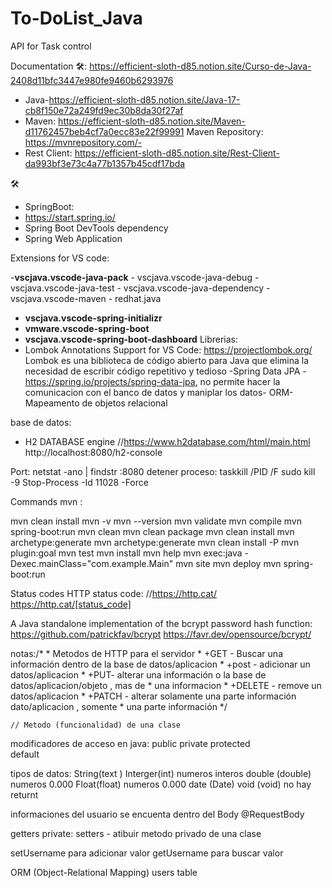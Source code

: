 # To-DoList_Java
API for Task control


Documentation 🛠️: 
https://efficient-sloth-d85.notion.site/Curso-de-Java-2408d11bfc3447e980fe9460b6293976
- Java-https://efficient-sloth-d85.notion.site/Java-17-cb8f150e72a249fd9ec30b8da30f27af
- Maven: https://efficient-sloth-d85.notion.site/Maven-d11762457beb4cf7a0ecc83e22f99991
  Maven Repository: https://mvnrepository.com/- 
- Rest Client: https://efficient-sloth-d85.notion.site/Rest-Client-da993bf3e73c4a77b1357b45cdf17bda

🛠️
- SpringBoot:
- https://start.spring.io/
- Spring Boot DevTools dependency
- Spring Web Application
  
Extensions for VS code: 

-**vscjava.vscode-java-pack**
    - vscjava.vscode-java-debug
    - vscjava.vscode-java-test
    - vscjava.vscode-java-dependency
    - vscjava.vscode-maven
    - redhat.java
- **vscjava.vscode-spring-initializr**
- **vmware.vscode-spring-boot**
- **vscjava.vscode-spring-boot-dashboard**
Librerias:
- Lombok Annotations Support for VS Code: https://projectlombok.org/
Lombok es una biblioteca de código abierto para Java que elimina la necesidad de escribir código repetitivo y tedioso
-Spring Data JPA -  https://spring.io/projects/spring-data-jpa, no permite hacer la comunicacion con el banco de datos y maniplar los datos- ORM-Mapeamento de objetos relacional

base de datos:
- H2 DATABASE engine //https://www.h2database.com/html/main.html 
http://localhost:8080/h2-console






Port:
netstat -ano | findstr :8080
detener proceso: taskkill /PID <PID> /F
sudo kill -9 <PID>
Stop-Process -Id 11028 -Force


Commands mvn :

mvn clean install
mvn -v
mvn --version
mvn validate
mvn compile
mvn spring-boot:run
mvn clean
mvn clean package
mvn clean install
mvn archetype:generate
mvn archetype:generate
mvn clean install -P<profile-name>
mvn plugin:goal
mvn test
mvn install
mvn help
mvn exec:java -Dexec.mainClass="com.example.Main"
mvn site
mvn deploy
mvn spring-boot:run


Status codes HTTP status code:
//https://http.cat/
https://http.cat/[status_code]

A Java standalone implementation of the bcrypt password hash function:
https://github.com/patrickfav/bcrypt
https://favr.dev/opensource/bcrypt/


notas:/*
     * Metodos de HTTP para el servidor
     * +GET - Buscar una información dentro de la base de datos/aplicacion
     * +post - adicionar un datos/aplicacion
     * +PUT- alterar una información o la base de datos/aplicacion/objeto , mas de
     * una informacion
     * +DELETE - remove un datos/aplicacion
     * +PATCH - alterar solamente una parte información dato/aplicacion , somente
     * una parte información
     */

    // Metodo (funcionalidad) de una clase

modificadores de acceso en java: 
public
private
protected   
default

tipos de datos: 
String(text )
Interger(int) numeros interos
double (double) numeros 0.000
Float(float) numeros 0.000
date (Date)
void (void) no hay returnt

informaciones del usuario se encuenta dentro del Body @RequestBody

getters 
private: setters - atibuir metodo privado de una clase 

setUsername para adicionar valor
getUsername para buscar valor


ORM (Object-Relational Mapping) users table 